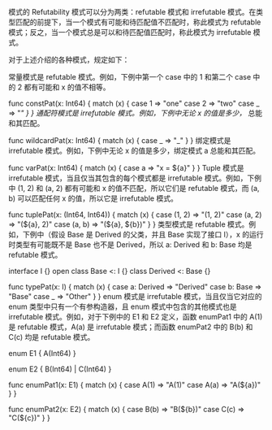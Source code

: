 模式的 Refutability
模式可以分为两类：refutable 模式和 irrefutable 模式。在类型匹配的前提下，当一个模式有可能和待匹配值不匹配时，称此模式为 refutable 模式；反之，当一个模式总是可以和待匹配值匹配时，称此模式为 irrefutable 模式。

对于上述介绍的各种模式，规定如下：

常量模式是 refutable 模式。例如，下例中第一个 case 中的 1 和第二个 case 中的 2 都有可能和 x 的值不相等。

func constPat(x: Int64) {
    match (x) {
        case 1 => "one"
        case 2 => "two"
        case _ => "_"
    }
}
通配符模式是 irrefutable 模式。例如，下例中无论 x 的值是多少，_ 总能和其匹配。

func wildcardPat(x: Int64) {
    match (x) {
        case _ => "_"
    }
}
绑定模式是 irrefutable 模式。例如，下例中无论 x 的值是多少，绑定模式 a 总能和其匹配。

func varPat(x: Int64) {
    match (x) {
        case a => "x = ${a}"
    }
}
Tuple 模式是 irrefutable 模式，当且仅当其包含的每个模式都是 irrefutable 模式。例如，下例中 (1, 2) 和 (a, 2) 都有可能和 x 的值不匹配，所以它们是 refutable 模式，而 (a, b) 可以匹配任何 x 的值，所以它是 irrefutable 模式。

func tuplePat(x: (Int64, Int64)) {
    match (x) {
        case (1, 2) => "(1, 2)"
        case (a, 2) => "(${a}, 2)"
        case (a, b) => "(${a}, ${b})"
    }
}
类型模式是 refutable 模式。例如，下例中（假设 Base 是 Derived 的父类，并且 Base 实现了接口 I），x 的运行时类型有可能既不是 Base 也不是 Derived，所以 a: Derived 和 b: Base 均是 refutable 模式。

interface I {}
open class Base <: I {}
class Derived <: Base {}

func typePat(x: I) {
    match (x) {
        case a: Derived => "Derived"
        case b: Base => "Base"
        case _ => "Other"
    }
}
enum 模式是 irrefutable 模式，当且仅当它对应的 enum 类型中只有一个有参构造器，且 enum 模式中包含的其他模式也是 irrefutable 模式。例如，对于下例中的 E1 和 E2 定义，函数 enumPat1 中的 A(1) 是 refutable 模式，A(a) 是 irrefutable 模式；而函数 enumPat2 中的 B(b) 和 C(c) 均是 refutable 模式。


enum E1 {
    A(Int64)
}

enum E2 {
    B(Int64) | C(Int64)
}

func enumPat1(x: E1) {
    match (x) {
        case A(1) => "A(1)"
        case A(a) => "A(${a})"
    }
}

func enumPat2(x: E2) {
    match (x) {
        case B(b) => "B(${b})"
        case C(c) => "C(${c})"
    }
}